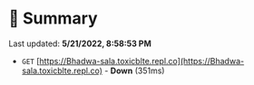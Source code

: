 # 📖 Summary
Last updated: **5/21/2022, 8:58:53 PM**

- `GET` [https://Bhadwa-sala.toxicblte.repl.co](https://Bhadwa-sala.toxicblte.repl.co) - **Down** (351ms)
